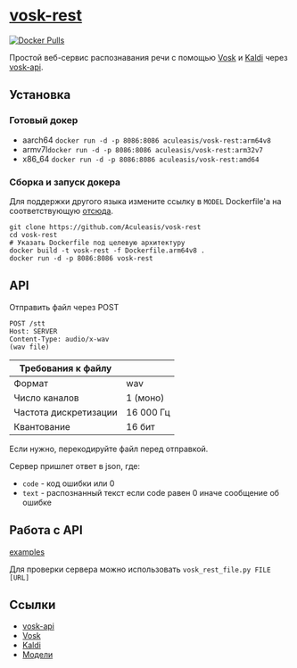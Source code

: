 [vosk-rest](https://github.com/Aculeasis/vosk-rest)
============
[![Docker Pulls](https://img.shields.io/docker/pulls/aculeasis/vosk-rest.svg)](https://hub.docker.com/r/aculeasis/vosk-rest/)

Простой веб-сервис распознавания речи с помощью [Vosk](https://github.com/alphacep/vosk-api) и [Kaldi](https://github.com/alphacep/kaldi)
через [vosk-api](https://github.com/alphacep/vosk-api).

## Установка

### Готовый докер
- aarch64 `docker run -d -p 8086:8086 aculeasis/vosk-rest:arm64v8`
- armv7l`docker run -d -p 8086:8086 aculeasis/vosk-rest:arm32v7`
- x86_64 `docker run -d -p 8086:8086 aculeasis/vosk-rest:amd64`

### Сборка и запуск докера

Для поддержки другого языка измените ссылку в `MODEL` Dockerfile'a на соответствующую [отсюда](https://alphacephei.com/vosk/models).
```
git clone https://github.com/Aculeasis/vosk-rest
cd vosk-rest
# Указать Dockerfile под целевую архитектуру
docker build -t vosk-rest -f Dockerfile.arm64v8 .
docker run -d -p 8086:8086 vosk-rest
```

## API
Отправить файл через POST

    POST /stt
    Host: SERVER
    Content-Type: audio/x-wav
    (wav file)

| Требования к файлу ||
| --- | --- |
| Формат | wav |
| Число каналов | 1 (моно) |
| Частота дискретизации | 16 000 Гц |
| Квантование | 16 бит |

Если нужно, перекодируйте файл перед отправкой.

Сервер пришлет ответ в json, где:
- `code` - код ошибки или 0
- `text` - распознанный текст если code равен 0 иначе сообщение об ошибке

## Работа с API
[examples](https://github.com/Aculeasis/vosk-rest/tree/master/example)

Для проверки сервера можно использовать `vosk_rest_file.py FILE [URL]`

## Ссылки
- [vosk-api](https://github.com/alphacep/vosk-api)
- [Vosk](https://github.com/alphacep/vosk)
- [Kaldi](https://github.com/alphacep/kaldi)
- [Модели](https://github.com/alphacep/kaldi-android-demo/releases)
